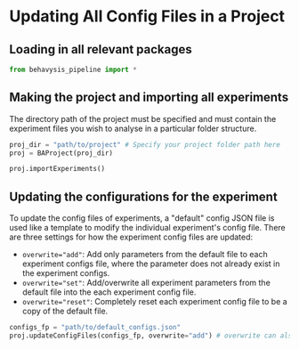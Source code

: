 # Updating All Config Files in a Project

## Loading in all relevant packages

```python
from behavysis_pipeline import *
```

## Making the project and importing all experiments

The directory path of the project must be specified and must contain the experiment files you wish to analyse in a particular folder structure.

```python
proj_dir = "path/to/project" # Specify your project folder path here
proj = BAProject(proj_dir)

proj.importExperiments()
```

## Updating the configurations for the experiment

To update the config files of experiments, a "default" config JSON file is used like a template to modify the individual experiment's config file.
There are three settings for how the experiment config files are updated:

- `overwrite="add"`: Add only parameters from the default file to each experiment configs file, where the parameter does not already exist in the experiment configs.
- `overwrite="set"`: Add/overwrite all experiment parameters from the default file into the each experiment config file.
- `overwrite="reset"`: Completely reset each experiment config file to be a copy of the default file.

```python
configs_fp = "path/to/default_configs.json"
proj.updateConfigFiles(configs_fp, overwrite="add") # overwrite can also be "set" or "reset"
```
